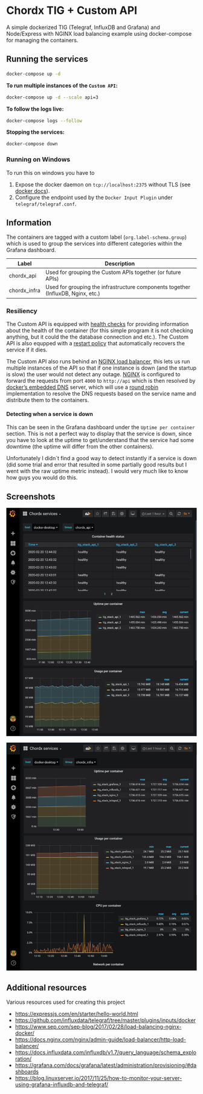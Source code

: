 # __Chordx TIG + Custom API__

A simple dockerized TIG (Telegraf, InfluxDB and Grafana) and Node/Express with NGINX load balancing example using docker-compose for managing the containers.

## __Running the services__

```bash
docker-compose up -d
```

__To run multiple instances of the `Custom API`:__

```bash
docker-compose up -d --scale api=3
```

__To follow the logs live:__

```bash
docker-compose logs --follow
```

__Stopping the services:__

```bash
docker-compose down
```

### __Running on Windows__

To run this on windows you have to

1. Expose the docker daemon on `tcp://localhost:2375` without TLS (see [docker docs](https://docs.docker.com/docker-for-windows/#general)).
2. Configure the endpoint used by the `Docker Input Plugin` under `telegraf/telegraf.conf`.

## __Information__

The containers are tagged with a custom label (`org.label-schema.group`) which is used to group the services into different categories within the Grafana dashboard.

| Label        | Description                                              |
|--------------|----------------------------------------------------------|
| chordx_api   | Used for grouping the Custom APIs together (or future APIs) |
| chordx_infra | Used for grouping the infrastructure components together (InfluxDB, Nginx, etc.) |

### __Resiliency__

The Custom API is equipped with [health checks](https://docs.docker.com/engine/reference/builder/#healthcheck) for providing information about the health of the container (for this simple program it is not checking anything, but it could the the database connection and etc.). The Custom API is also equpped with a [restart policy](https://docs.docker.com/config/containers/start-containers-automatically/) that automatically recovers the service if it dies.

The Custom API also runs behind an [NGINX load balancer](https://docs.nginx.com/nginx/admin-guide/load-balancer/http-load-balancer/), this lets us run multiple instances of the API so that if one instance is down (and the startup is slow) the user would not detect any outage. [NGINX](https://docs.nginx.com/nginx/) is configured to forward the requests from port `4000` to `http://api` which is then resolved by [docker’s embedded DNS](https://docs.docker.com/v17.09/engine/userguide/networking/configure-dns/) server, which will use a [round robin](https://en.wikipedia.org/wiki/Round-robin_DNS) implementation to resolve the DNS requests based on the service name and distribute them to the containers.

#### Detecting when a service is down

This can be seen in the Grafana dashboard under the `Uptime per container` section. This is not a perfect way to display that the service is down, since you have to look at the uptime to get/understand that the service had some downtime (the uptime will differ from the other containers).

Unfortunately I didn´t find a good way to detect instantly if a service is down (did some trial and error that resulted in some partially good results but I went with the raw uptime metric instead). I would very much like to know how guys you would do this.

## Screenshots

![Grafana](screenshot.png)

![chordx_infra](screenshot2.png)

## __Additional resources__

Various resources used for creating this project

- https://expressjs.com/en/starter/hello-world.html
- https://github.com/influxdata/telegraf/tree/master/plugins/inputs/docker
- https://www.sep.com/sep-blog/2017/02/28/load-balancing-nginx-docker/
- https://docs.nginx.com/nginx/admin-guide/load-balancer/http-load-balancer/
- https://docs.influxdata.com/influxdb/v1.7/query_language/schema_exploration/
- https://grafana.com/docs/grafana/latest/administration/provisioning/#dashboards
- https://blog.linuxserver.io/2017/11/25/how-to-monitor-your-server-using-grafana-influxdb-and-telegraf/
